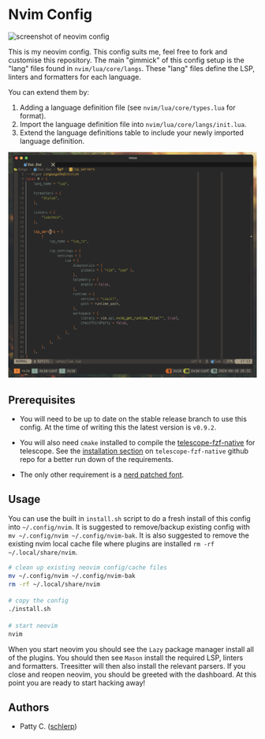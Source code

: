 # Nvim Config

<img alt="screenshot of neovim config" src="https://github.com/schlerp/nvim-conf/assets/2208036/5a5be33c-6240-4da4-8c53-f148716fe821">


This is my neovim config.
This config suits me, feel free to fork and customise this repository.
The main "gimmick" of this config setup is the "lang" files found in `nvim/lua/core/langs`.
These "lang" files define the LSP, linters and formatters for each language.

You can extend them by:

1. Adding a language definition file (see `nvim/lua/core/types.lua` for format).
2. Import the language definition file into `nvim/lua/core/langs/init.lua`.
3. Extend the language definitions table to include your newly imported language definition.

![Lua Language Config](.assets/lang_config_lua.png)

## Prerequisites

* You will need to be up to date on the stable release branch to use this config. At the time of writing this the latest version is `v0.9.2`.

* You will also need `cmake` installed to compile the [telescope-fzf-native](https://github.com/nvim-telescope/telescope-fzf-native.nvim) for telescope. See the [installation section](https://github.com/nvim-telescope/telescope-fzf-native.nvim#installation) on `telescope-fzf-native` github repo for a better run down of the requirements.

* The only other requirement is a [nerd patched font](https://github.com/ryanoasis/nerd-fonts).

## Usage

You can use the built in `install.sh` script to do a fresh install of this config into `~/.config/nvim`.
It is suggested to remove/backup existing config with `mv ~/.config/nvim ~/.config/nvim-bak`.
It is also suggested to remove the existing nvim local cache file where plugins are installed `rm -rf ~/.local/share/nvim`.

```bash
# clean up existing neovim config/cache files
mv ~/.config/nvim ~/.config/nvim-bak
rm -rf ~/.local/share/nvim

# copy the config
./install.sh

# start neovim
nvim
```

When you start neovim you should see the `Lazy` package manager install all of the plugins.
You should then see `Mason` install the required LSP, linters and formatters.
Treesitter will then also install the relevant parsers.
If you close and reopen neovim, you should be greeted with the dashboard.
At this point you are ready to start hacking away!

## Authors

* Patty C. ([schlerp](https://github.com/schlerp))
